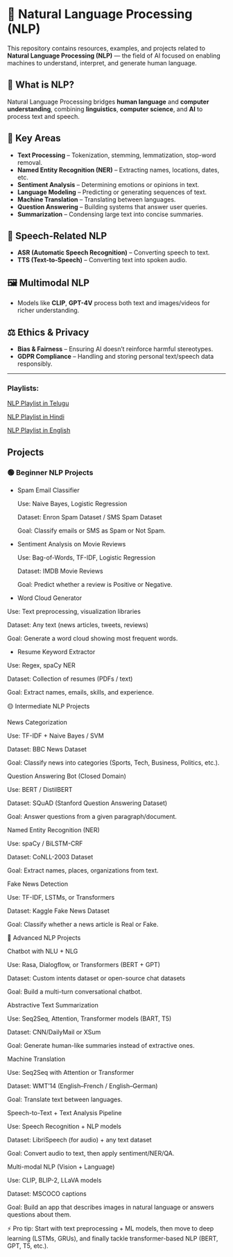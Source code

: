 # 🧠 Natural Language Processing (NLP)

This repository contains resources, examples, and projects related to **Natural Language Processing (NLP)** — the field of AI focused on enabling machines to understand, interpret, and generate human language.

## 📌 What is NLP?
Natural Language Processing bridges **human language** and **computer understanding**, combining **linguistics**, **computer science**, and **AI** to process text and speech.

## 🔑 Key Areas
- **Text Processing** – Tokenization, stemming, lemmatization, stop-word removal.
- **Named Entity Recognition (NER)** – Extracting names, locations, dates, etc.
- **Sentiment Analysis** – Determining emotions or opinions in text.
- **Language Modeling** – Predicting or generating sequences of text.
- **Machine Translation** – Translating between languages.
- **Question Answering** – Building systems that answer user queries.
- **Summarization** – Condensing large text into concise summaries.

## 🎤 Speech-Related NLP
- **ASR (Automatic Speech Recognition)** – Converting speech to text.
- **TTS (Text-to-Speech)** – Converting text into spoken audio.

## 🖼️ Multimodal NLP
- Models like **CLIP**, **GPT-4V** process both text and images/videos for richer understanding.

## ⚖️ Ethics & Privacy
- **Bias & Fairness** – Ensuring AI doesn’t reinforce harmful stereotypes.
- **GDPR Compliance** – Handling and storing personal text/speech data responsibly.

---
### Playlists:

[NLP Playlist in Telugu](https://www.youtube.com/playlist?list=PLVG0Zju2HPJfW2rqtu330DD-MaPk-bvMZ)

[NLP Playlist in Hindi](https://www.youtube.com/playlist?list=PLtCBuHKmdxOefxJhd6u8KY9vTN8G5D5yG)

[NLP Playlist in English](https://www.youtube.com/playlist?list=PLeo1K3hjS3uuvuAXhYjV2lMEShq2UYSwX)

## Projects

### 🟢 Beginner NLP Projects

- Spam Email Classifier

    Use: Naive Bayes, Logistic Regression
    
    Dataset: Enron Spam Dataset / SMS Spam Dataset
    
    Goal: Classify emails or SMS as Spam or Not Spam.

- Sentiment Analysis on Movie Reviews

    Use: Bag-of-Words, TF-IDF, Logistic Regression
    
    Dataset: IMDB Movie Reviews
    
    Goal: Predict whether a review is Positive or Negative.

- Word Cloud Generator

Use: Text preprocessing, visualization libraries

Dataset: Any text (news articles, tweets, reviews)

Goal: Generate a word cloud showing most frequent words.

- Resume Keyword Extractor

Use: Regex, spaCy NER

Dataset: Collection of resumes (PDFs / text)

Goal: Extract names, emails, skills, and experience.

🟡 Intermediate NLP Projects

News Categorization

Use: TF-IDF + Naive Bayes / SVM

Dataset: BBC News Dataset

Goal: Classify news into categories (Sports, Tech, Business, Politics, etc.).

Question Answering Bot (Closed Domain)

Use: BERT / DistilBERT

Dataset: SQuAD (Stanford Question Answering Dataset)

Goal: Answer questions from a given paragraph/document.

Named Entity Recognition (NER)

Use: spaCy / BiLSTM-CRF

Dataset: CoNLL-2003 Dataset

Goal: Extract names, places, organizations from text.

Fake News Detection

Use: TF-IDF, LSTMs, or Transformers

Dataset: Kaggle Fake News Dataset

Goal: Classify whether a news article is Real or Fake.

🔴 Advanced NLP Projects

Chatbot with NLU + NLG

Use: Rasa, Dialogflow, or Transformers (BERT + GPT)

Dataset: Custom intents dataset or open-source chat datasets

Goal: Build a multi-turn conversational chatbot.

Abstractive Text Summarization

Use: Seq2Seq, Attention, Transformer models (BART, T5)

Dataset: CNN/DailyMail or XSum

Goal: Generate human-like summaries instead of extractive ones.

Machine Translation

Use: Seq2Seq with Attention or Transformer

Dataset: WMT’14 (English–French / English–German)

Goal: Translate text between languages.

Speech-to-Text + Text Analysis Pipeline

Use: Speech Recognition + NLP models

Dataset: LibriSpeech (for audio) + any text dataset

Goal: Convert audio to text, then apply sentiment/NER/QA.

Multi-modal NLP (Vision + Language)

Use: CLIP, BLIP-2, LLaVA models

Dataset: MSCOCO captions

Goal: Build an app that describes images in natural language or answers questions about them.

⚡ Pro tip: Start with text preprocessing + ML models, then move to deep learning (LSTMs, GRUs), and finally tackle transformer-based NLP (BERT, GPT, T5, etc.).


